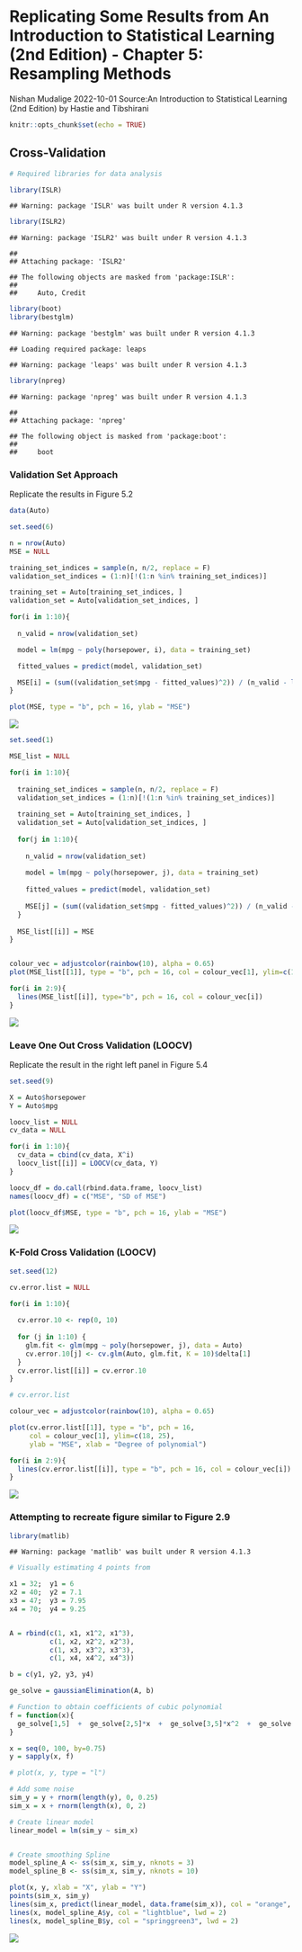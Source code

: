 Replicating Some Results from An Introduction to Statistical Learning
(2nd Edition) - Chapter 5: Resampling Methods
================
Nishan Mudalige
2022-10-01
Source:An Introduction to Statistical Learning (2nd Edition) by Hastie and Tibshirani
``` r
knitr::opts_chunk$set(echo = TRUE)
```

## Cross-Validation

``` r
# Required libraries for data analysis

library(ISLR)
```

    ## Warning: package 'ISLR' was built under R version 4.1.3

``` r
library(ISLR2)
```

    ## Warning: package 'ISLR2' was built under R version 4.1.3

    ## 
    ## Attaching package: 'ISLR2'

    ## The following objects are masked from 'package:ISLR':
    ## 
    ##     Auto, Credit

``` r
library(boot)
library(bestglm)
```

    ## Warning: package 'bestglm' was built under R version 4.1.3

    ## Loading required package: leaps

    ## Warning: package 'leaps' was built under R version 4.1.3

``` r
library(npreg)
```

    ## Warning: package 'npreg' was built under R version 4.1.3

    ## 
    ## Attaching package: 'npreg'

    ## The following object is masked from 'package:boot':
    ## 
    ##     boot

### Validation Set Approach

Replicate the results in Figure 5.2

``` r
data(Auto)

set.seed(6)

n = nrow(Auto)
MSE = NULL

training_set_indices = sample(n, n/2, replace = F)
validation_set_indices = (1:n)[!(1:n %in% training_set_indices)]

training_set = Auto[training_set_indices, ]
validation_set = Auto[validation_set_indices, ]

for(i in 1:10){
  
  n_valid = nrow(validation_set)

  model = lm(mpg ~ poly(horsepower, i), data = training_set)

  fitted_values = predict(model, validation_set)

  MSE[i] = (sum((validation_set$mpg - fitted_values)^2)) / (n_valid - length(model$coefficients))
}

plot(MSE, type = "b", pch = 16, ylab = "MSE")
```

![](ReadMe_files/figure-gfm/unnamed-chunk-2-1.png)<!-- -->

``` r
set.seed(1)

MSE_list = NULL

for(i in 1:10){
  
  training_set_indices = sample(n, n/2, replace = F)
  validation_set_indices = (1:n)[!(1:n %in% training_set_indices)]
  
  training_set = Auto[training_set_indices, ]
  validation_set = Auto[validation_set_indices, ]  
  
  for(j in 1:10){
    
    n_valid = nrow(validation_set)
    
    model = lm(mpg ~ poly(horsepower, j), data = training_set)
    
    fitted_values = predict(model, validation_set)
    
    MSE[j] = (sum((validation_set$mpg - fitted_values)^2)) / (n_valid - length(model$coefficients))
  }
  
  MSE_list[[i]] = MSE
}


colour_vec = adjustcolor(rainbow(10), alpha = 0.65)
plot(MSE_list[[1]], type = "b", pch = 16, col = colour_vec[1], ylim=c(16,25), ylab = "MSE")

for(i in 2:9){
  lines(MSE_list[[i]], type="b", pch = 16, col = colour_vec[i])  
}
```

![](ReadMe_files/figure-gfm/unnamed-chunk-3-1.png)<!-- -->

### Leave One Out Cross Validation (LOOCV)

Replicate the result in the right left panel in Figure 5.4

``` r
set.seed(9)

X = Auto$horsepower
Y = Auto$mpg

loocv_list = NULL
cv_data = NULL

for(i in 1:10){
  cv_data = cbind(cv_data, X^i)
  loocv_list[[i]] = LOOCV(cv_data, Y)  
}

loocv_df = do.call(rbind.data.frame, loocv_list)
names(loocv_df) = c("MSE", "SD of MSE")

plot(loocv_df$MSE, type = "b", pch = 16, ylab = "MSE")
```

![](ReadMe_files/figure-gfm/unnamed-chunk-4-1.png)<!-- -->

### K-Fold Cross Validation (LOOCV)

``` r
set.seed(12)

cv.error.list = NULL

for(i in 1:10){
  
  cv.error.10 <- rep(0, 10)
  
  for (j in 1:10) {
    glm.fit <- glm(mpg ~ poly(horsepower, j), data = Auto)
    cv.error.10[j] <- cv.glm(Auto, glm.fit, K = 10)$delta[1]
  }
  cv.error.list[[i]] = cv.error.10
}

# cv.error.list

colour_vec = adjustcolor(rainbow(10), alpha = 0.65)

plot(cv.error.list[[1]], type = "b", pch = 16, 
     col = colour_vec[1], ylim=c(18, 25),
     ylab = "MSE", xlab = "Degree of polynomial")

for(i in 2:9){
  lines(cv.error.list[[i]], type = "b", pch = 16, col = colour_vec[i])
}
```

![](ReadMe_files/figure-gfm/unnamed-chunk-5-1.png)<!-- -->

### Attempting to recreate figure similar to Figure 2.9

``` r
library(matlib)
```

    ## Warning: package 'matlib' was built under R version 4.1.3

``` r
# Visually estimating 4 points from 

x1 = 32;  y1 = 6
x2 = 40;  y2 = 7.1
x3 = 47;  y3 = 7.95
x4 = 70;  y4 = 9.25


A = rbind(c(1, x1, x1^2, x1^3),
          c(1, x2, x2^2, x2^3),
          c(1, x3, x3^2, x3^3),
          c(1, x4, x4^2, x4^3))

b = c(y1, y2, y3, y4)

ge_solve = gaussianElimination(A, b)

# Function to obtain coefficients of cubic polynomial
f = function(x){
  ge_solve[1,5]  +  ge_solve[2,5]*x  +  ge_solve[3,5]*x^2  +  ge_solve[4,5]*x^3
}

x = seq(0, 100, by=0.75)
y = sapply(x, f)

# plot(x, y, type = "l")

# Add some noise
sim_y = y + rnorm(length(y), 0, 0.25)
sim_x = x + rnorm(length(x), 0, 2)

# Create linear model
linear_model = lm(sim_y ~ sim_x)


# Create smoothing Spline
model_spline_A <- ss(sim_x, sim_y, nknots = 3)
model_spline_B <- ss(sim_x, sim_y, nknots = 10)

plot(x, y, xlab = "X", ylab = "Y")
points(sim_x, sim_y)
lines(sim_x, predict(linear_model, data.frame(sim_x)), col = "orange", lwd=2)
lines(x, model_spline_A$y, col = "lightblue", lwd = 2)
lines(x, model_spline_B$y, col = "springgreen3", lwd = 2)
```

![](ReadMe_files/figure-gfm/unnamed-chunk-6-1.png)<!-- -->

<!-- ### Variance biase tradeoff -->
<!-- https://towardsdatascience.com/understanding-the-bias-variance-tradeoff-165e6942b229 -->
<!-- The Error can be decomposed into the bias^2 + variance + some irreducible error -->
<!--
# Define training control
set.seed(123) 
train.control <- trainControl(method = "cv", number = 10)
# Train the model
model <- train(Fertility ~., data = swiss, method = "lm",
               trControl = train.control)
# Summarize the results
print(model)


# library(kfoldcv4ts)
# kfoldcv4ts::accuracy.kfold(df.VAR = data_VAR, k=3, n_ahead = 6, lags = opt.lags.AIC, var_index = 1)

library(boot)

nodal.glm <- glm(mpg ~ horsepower, data = Auto)
cv.err <- cv.glm(Auto, nodal.glm, K = 5) 
cv.err <- cv.glm(Auto, nodal.glm, K = nrow(Auto))

cv.err$K
cv.err$delta


-->
<!--
## R Markdown

This is an R Markdown document. Markdown is a simple formatting syntax for authoring HTML, PDF, and MS Word documents. For more details on using R Markdown see <http://rmarkdown.rstudio.com>.

When you click the **Knit** button a document will be generated that includes both content as well as the output of any embedded R code chunks within the document. You can embed an R code chunk like this:
-->
<!--

```r
summary(cars)
```

```
##      speed           dist       
##  Min.   : 4.0   Min.   :  2.00  
##  1st Qu.:12.0   1st Qu.: 26.00  
##  Median :15.0   Median : 36.00  
##  Mean   :15.4   Mean   : 42.98  
##  3rd Qu.:19.0   3rd Qu.: 56.00  
##  Max.   :25.0   Max.   :120.00
```
-->
<!--
## Including Plots

You can also embed plots, for example:
-->
<!--```{r pressure, echo=FALSE} -->
<!--plot(pressure) -->
<!--``` -->
<!--
Note that the `echo = FALSE` parameter was added to the code chunk to prevent printing of the R code that generated the plot.
-->
